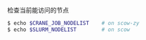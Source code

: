 检查当前能访问的节点
```bash
$ echo $CRANE_JOB_NODELIST    # on scow-zy
$ echo $SLURM_NODELIST        # on scow 
```